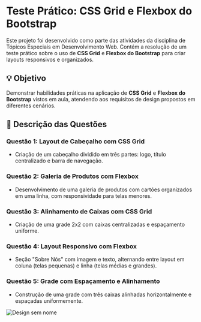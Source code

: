 # Teste Prático: CSS Grid e Flexbox do Bootstrap

Este projeto foi desenvolvido como parte das atividades da disciplina de Tópicos Especiais em Desenvolvimento Web. Contém a resolução de um teste prático sobre o uso de **CSS Grid** e **Flexbox do Bootstrap** para criar layouts responsivos e organizados.

## 💡 Objetivo

Demonstrar habilidades práticas na aplicação de **CSS Grid** e **Flexbox do Bootstrap** vistos em aula, atendendo aos requisitos de design propostos em diferentes cenários.

## 📝 Descrição das Questões

### Questão 1: Layout de Cabeçalho com CSS Grid
- Criação de um cabeçalho dividido em três partes: logo, título centralizado e barra de navegação.  

### Questão 2: Galeria de Produtos com Flexbox
- Desenvolvimento de uma galeria de produtos com cartões organizados em uma linha, com responsividade para telas menores.

### Questão 3: Alinhamento de Caixas com CSS Grid
- Criação de uma grade 2x2 com caixas centralizadas e espaçamento uniforme.

### Questão 4: Layout Responsivo com Flexbox
- Seção "Sobre Nós" com imagem e texto, alternando entre layout em coluna (telas pequenas) e linha (telas médias e grandes).

### Questão 5: Grade com Espaçamento e Alinhamento
- Construção de uma grade com três caixas alinhadas horizontalmente e espaçadas uniformemente.

![Design sem nome](https://github.com/user-attachments/assets/315cc826-0050-490c-b4b7-40117e381804)

